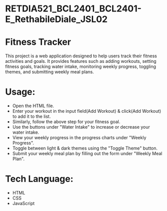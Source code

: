 
# RETDIA521_BCL2401_BCL2401-E_RethabileDiale_JSL02
# Fitness Tracker
This project is a web application designed to help users track their fitness activities and goals. It provides features such as adding workouts, setting fitness goals, tracking water intake, monitoring weekly progress, toggling themes, and submitting weekly meal plans.

# Usage:
* Open the HTML file.
* Enter your workout in the input field(Add Workout) & click(Add Workout) to add it to the list.
* Similarly, follow the above step for your fitness goal.
* Use the buttons under "Water Intake" to increase or decrease your water intake.
* View your weekly progress in the progress charts under "Weekly Progress".
* Toggle between light & dark themes using the "Toggle Theme" button.
* Submit your weekly meal plan by filling out  the form under "Weekly Meal Plan".

# Tech Language:
* HTML
* CSS
* JavaScript
